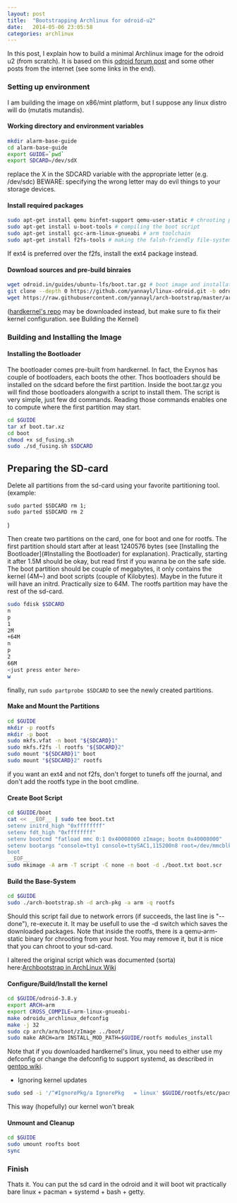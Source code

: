 ```yaml
---
layout: post
title:  "Bootstrapping Archlinux for odroid-u2"
date:   2014-05-06 23:05:58
categories: archlinux
---
```


In this post, I explain how to build a minimal Archlinux image for the odroid u2 (from scratch).
It is based on this [odroid forum post](http://forum.odroid.com/viewtopic.php?f=52&t=3662) and some other posts from the internet (see some links in the end).

### Setting up environment

I am building the image on x86/mint platform, but I suppose any linux distro will do (mutatis mutandis).

#### Working directory and environment variables

```bash
mkdir alarm-base-guide
cd alarm-base-guide
export GUIDE=`pwd`
export SDCARD=/dev/sdX
```

replace the X in the SDCARD variable with the appropriate letter (e.g. /dev/sdc)
BEWARE: specifying the wrong letter may do evil things to your storage devices.
	

#### Install required packages

```bash
sudo apt-get install qemu binfmt-support qemu-user-static # chrooting packages
sudo apt-get install u-boot-tools # compiling the boot script
sudo apt-get install gcc-arm-linux-gnueabi # arm toolchain
sudo apt-get install f2fs-tools # making the falsh-friendly file-system
```
If ext4 is preferred over the f2fs, install the ext4 package instead.

#### Download sources and pre-build binraies

```bash
wget odroid.in/guides/ubuntu-lfs/boot.tar.gz # boot image and installation script
git clone --depth 0 https://github.com/yannayl/linux-odroid.git -b odroid-3.8.y odroid-3.8.y # kernel sources and configuration files
wget https://raw.githubusercontent.com/yannayl/arch-bootstrap/master/arch-bootstrap.sh # script for building and chrooting the base system
```

([hardkernel's repo](https://github.com/hardkernel/linux) may be downloaded instead, but make sure to fix their kernel configuration. see Building the Kernel)

### Building and Installing the Image

#### Installing the Bootloader

The bootloader comes pre-built from hardkernel. In fact, the Exynos has couple of bootloaders, each boots the other. Thos bootloaders should be installed on the sdcard before the first partition. Inside the boot.tar.gz you will find those bootloaders alongwith a script to install them. The script is very simple, just few dd commands. Reading those commands enables one to compute where the first partition may start.

```bash
cd $GUIDE
tar xf boot.tar.xz
cd boot
chmod +x sd_fusing.sh
sudo ./sd_fusing.sh $SDCARD
```

Preparing the SD-card
---------------------
Delete all partitions from the sd-card using your favorite partitioning tool.
(example:
```
sudo parted $SDCARD rm 1;
sudo parted $SDCARD rm 2
```
)

Then create two partitions on the card, one for boot and one for rootfs.
The first partition should start after at least 1240576 bytes (see [Installing the Bootloader](#Installing the Bootloader) for explanation). Practically, starting it after 1.5M should be okay, but read first if you wanna be on the safe side.
The boot partition should be couple of megabytes, it only contains the kernel (4M~) and boot scripts (couple of Kilobytes). Maybe in the future it will have an initrd. Practically size to 64M.
The rootfs partition may have the rest of the sd-card.

```bash
sudo fdisk $SDCARD
n
p
1
2M
+64M
n
p
2
66M
<just press enter here>
w
```

finally, run ```sudo partprobe $SDCARD``` to see the newly created partitions.


#### Make and Mount the Partitions

```bash
cd $GUIDE
mkdir -p rootfs
mkdir -p boot
sudo mkfs.vfat -n boot "${SDCARD}1"
sudo mkfs.f2fs -l rootfs "${SDCARD}2"
sudo mount "${SDCARD}1" boot
sudo mount "${SDCARD}2" rootfs
```

if you want an ext4 and not f2fs, don't forget to tunefs off the journal, and don't add the rootfs type in the boot cmdline.

#### Create Boot Script

```bash
cd $GUIDE/boot
cat << __EOF__ | sudo tee boot.txt
setenv initrd_high "0xffffffff"
setenv fdt_high "0xffffffff"
setenv bootcmd "fatload mmc 0:1 0x40008000 zImage; bootm 0x40008000"
setenv bootargs "console=tty1 console=ttySAC1,115200n8 root=/dev/mmcblk0p2 rootwait rw mem=2047M rootfstype=f2fs init=/usr/lib/systemd/systemd"
boot
__EOF__
sudo mkimage -A arm -T script -C none -n boot -d ./boot.txt boot.scr
```

#### Build the Base-System

```bash
cd $GUIDE
sudo ./arch-bootstrap.sh -d arch-pkg -a arm -q rootfs
```

Should this script fail due to network errors (if succeeds, the last line is "--done"), re-execute it. It may be usefull to use the -d switch which saves the downloaded packages.
Note that inside the rootfs, there is a qemu-arm-static binary for chrooting from your host. You may remove it, but it is nice that you can chroot to your sd-card.

I altered the original script which was documented (sorta) here:[Archbootstrap in ArchLinux Wiki](https://wiki.archlinux.org/index.php/Archbootstrap)

#### Configure/Build/Install the kernel

```bash
cd $GUIDE/odroid-3.8.y
export ARCH=arm
export CROSS_COMPILE=arm-linux-gnueabi-
make odroidu_archlinux_defconfig
make -j 32
sudo cp arch/arm/boot/zImage ../boot/
sudo make ARCH=arm INSTALL_MOD_PATH=$GUIDE/rootfs modules_install
```

Note that if you downloaded hardkernel's linux, you need to either use my defconfig or change the defconfig to support systemd, as described in [gentoo wiki](http://wiki.gentoo.org/wiki/Systemd#Kernel).

* Ignoring kernel updates

```bash
sudo sed -i '/^#IgnorePkg/a IgnorePkg   = linux' $GUIDE/rootfs/etc/pacman.conf
```
This way (hopefully) our kernel won't break

#### Unmount and Cleanup

```bash
cd $GUIDE
sudo umount roofts boot
sync
```

### Finish 

Thats it. You can put the sd card in the odroid and it will boot wit practically bare linux + pacman + systemd + bash + getty. 

